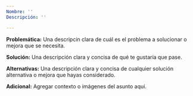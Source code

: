 ```yaml
---
Nombre: '' 
Descripción: '' 

---
```


**Problemática:**
Una descripcin clara de cuál es el problema a solucionar o mejora que se necesita.

**Solución:**
Una descripción clara y concisa de qué te gustaría que pase.

**Alternativas:**
Una descripción clara y concisa de cualquier solución alternativa o mejora que hayas considerado.

**Adicional:**
Agregar contexto o imágenes del asunto aquí.
